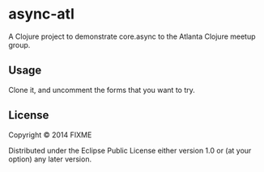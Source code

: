 ﻿# async-atl

A Clojure project to demonstrate core.async to the Atlanta Clojure meetup group.

## Usage

Clone it, and uncomment the forms that you want to try.

## License

Copyright © 2014 FIXME

Distributed under the Eclipse Public License either version 1.0 or (at
your option) any later version.

